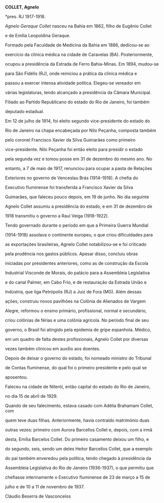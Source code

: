 **COLLET, Agnelo**



\*pres. RJ 1917-1918.



*Agnelo Geraque Collet* nasceu na Bahia em 1862, filho de Eugênio Collet

e de Emília Leopoldina Geraque.



Formado pela Faculdade de Medicina da Bahia em 1886, dedicou-se ao

exercício da clínica médica na cidade de Caravelas (BA). Posteriormente,

ocupou a presidência da Estrada de Ferro Bahia-Minas. Em 1894, mudou-se

para São Fidélis (RJ), onde reiniciou a prática da clínica médica e

passou a exercer intensa atividade política. Elegeu-se vereador em

várias legislaturas, tendo alcançado a presidência da Câmara Municipal.

Filiado ao Partido Republicano do estado do Rio de Janeiro, foi também

deputado estadual.



Em 12 de julho de 1914, foi eleito segundo vice-presidente do estado do

Rio de Janeiro na chapa encabeçada por Nilo Peçanha, composta também

pelo coronel Francisco Xavier da Silva Guimarães como primeiro

vice-presidente. Nilo Peçanha foi então eleito para presidir o estado

pela segunda vez e tomou posse em 31 de dezembro do mesmo ano. No

entanto, a 7 de maio de 1917, renunciou para ocupar a pasta de Relações

Exteriores no governo de Venceslau Brás (1914-1918). A chefia do

Executivo fluminense foi transferida a Francisco Xavier da Silva

Guimarães, que faleceu pouco depois, em 19 de junho. No dia seguinte

Agnelo Collet assumiu a presidência do estado, e em 31 de dezembro de

1918 transmitiu o governo a Raul Veiga (1918-1922).



Tendo governado durante o período em que a Primeira Guerra Mundial

(1914-1918) assolava o continente europeu, o que criou dificuldades para

as exportações brasileiras, Agnelo Collet notabilizou-se e foi criticado

pela prudência nos gastos públicos. Apesar disso, concluiu obras

iniciadas por presidentes anteriores, como as de construção da Escola

Industrial Visconde de Morais, do palácio para a Assembleia Legislativa

e do canal Palmer, em Cabo Frio, e de restauração da Estrada União e

Indústria, que liga Petrópolis (RJ) a Juiz de Fora (MG). Além dessas

ações, construiu novos pavilhões na Colônia de Alienados de Vargem

Alegre, reformou o ensino primário, profissional, normal e secundário,

criou colônias de férias e uma colônia agrícola. No período final de seu

governo, o Brasil foi atingido pela epidemia de gripe espanhola. Médico,

em um quadro de falta destes profissionais, Agnelo Collet por diversas

vezes também clinicou em auxílio aos doentes.



Depois de deixar o governo do estado, foi nomeado ministro do Tribunal

de Contas fluminense, do qual foi o primeiro presidente e pelo qual se

aposentou.



Faleceu na cidade de Niterói, então capital do estado do Rio de Janeiro,

no dia 15 de abril de 1929.



Quando de seu falecimento, estava casado com Adélia Brahamam Collet, com

quem teve duas filhas. Anteriormente, havia contraído matrimônio duas

outras vezes: primeiro com Aurora Barcellos Collet e, depois, com a irmã

desta, Emília Barcelos Collet. Do primeiro casamento deixou um filho, e

do segundo, seis, sendo um deles Heitor Barcellos Collet, que a exemplo

do pai também enveredou pela política, tendo chegado à presidência da

Assembleia Legislativa do Rio de Janeiro (1936-1937), o que permitiu que

chefiasse interinamente o Executivo fluminense de 23 de março a 15 de

julho e de 10 a 11 de novembro de 1937.



Cláudio Beserra de Vasconcelos



